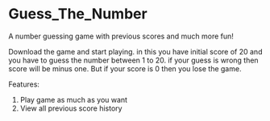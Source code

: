 # Guess_The_Number
A number guessing game with previous scores and much more fun!

Download the game and start playing. in this you have initial score of 20 and you have to guess the number between 1 to 20. if your guess is wrong then score will be minus one. But if your score is 0 then you lose the game.

Features:
1. Play game as much as you want
2. View all previous score history
